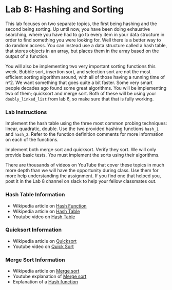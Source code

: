 # Lab 8: Hashing and Sorting #
This lab focuses on two separate topics, the first being hashing and the second being sorting. Up until now, you have been doing exhaustive searching, where you have had to go to every item in your data structure in order to find something you were looking for. Well there is a better way to do random access. You can instead use a data structure called a hash table, that stores objects in an array, but places them in the array based on the output of a function. 

You will also be implementing two very important sorting functions this week. Bubble sort, insertion sort, and selection sort are not the most efficient sorting algorithm around, with all of those having a running time of n^2. We want something that goes quite a bit faster. Some very smart people decades ago found some great algorithms. You will be implementing two of them; quicksort and merge sort. Both of these will be using your `doubly_linked_list` from lab 6, so make sure that that is fully working.

### Lab Instructions ###

Implement the hash table using the three most common probing techniques: linear, quadratic, double. Use the two provided hashing functions `hash_1` and `hash_2`. Refer to the function definition comments for more information on each of the functions.

Implement both merge sort and quicksort. Verify they sort. We will only provide basic tests. *You* must implement the sorts using their algorithms.

There are thousands of videos on YouTube that cover these topics in much more depth than we will have the opportunity during class. Use them for more help understanding the assignment. If you find one that helped you, post it in the Lab 8 channel on slack to help your fellow classmates out.

### Hash Table Information ###
* Wikipedia article on [Hash Function](https://en.wikipedia.org/wiki/Hash_function)
* Wikipedia article on [Hash Table](https://en.wikipedia.org/wiki/Hash_table)
* Youtube video on [Hash Table](https://www.youtube.com/watch?v=shs0KM3wKv8)

### Quicksort Information ###
* Wikipedia article on [Quicksort](https://en.wikipedia.org/wiki/Quicksort)
* Youtube video on [Quick Sort](https://www.youtube.com/watch?v=SLauY6PpjW4)

### Merge Sort Information ###
* Wikipedia article on [Merge sort](https://en.wikipedia.org/wiki/Merge_sort)
* Youtube explanation of [Merge sort](https://youtu.be/KF2j-9iSf4Q)
* Explanation of a [Hash function](http://www.partow.net/programming/hashfunctions/)